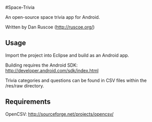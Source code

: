 #Space-Trivia

An open-source space trivia app for Android.

Written by Dan Ruscoe (http://ruscoe.org/)

## Usage

Import the project into Eclipse and build as an Android app.

Building requires the Android SDK: http://developer.android.com/sdk/index.html

Trivia categories and questions can be found in CSV files within the /res/raw directory.

## Requirements

OpenCSV: http://sourceforge.net/projects/opencsv/

